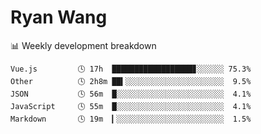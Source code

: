 # Ryan Wang

 <!-- waka-box start -->
📊 Weekly development breakdown
```text
Vue.js         🕓 17h  ██████████████████▊░░░░░░ 75.3%
Other          🕓 2h8m ██▍░░░░░░░░░░░░░░░░░░░░░░  9.5%
JSON           🕓 56m  █░░░░░░░░░░░░░░░░░░░░░░░░  4.1%
JavaScript     🕓 55m  █░░░░░░░░░░░░░░░░░░░░░░░░  4.1%
Markdown       🕓 19m  ▎░░░░░░░░░░░░░░░░░░░░░░░░  1.5%
```
<!-- Powered by https://github.com/YouEclipse/waka-box-go . -->
<!-- waka-box end -->